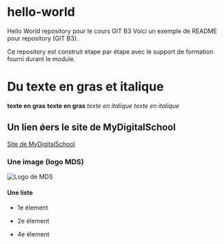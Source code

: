 # hello-world
Hello World repository pour le cours GIT B3 
Voici un exemple de README pour repository (GIT B3).  

Ce repository est construit étape par étape avec le support de formation fourni durant le module.

# Du texte en gras et italique 
  __texte en gras__ **texte en gras** *texte en italique* _texte en italique_
## Un lien ǿers le site de MyDigitalSchool
  [Site de MyDigitalSchool](https://www.mydigitalschool.com/)
### Une image (logo MDS)
  ![Logo de MDS]([https://www.google.com/imgres?imgurl=https%3A%2F%2Fwww.lacuisineduweb.com%2Fwp-content%2Fuploads%2F2020%2F01%2Flogo-grand-detoure.png&tbnid=qezjRubLo8cOpM&vet=12ahUKEwistrag0KKBAxVjpCcCHXVrCrcQMygAegQIARBQ..i&imgrefurl=https%3A%2F%2Fwww.lacuisineduweb.com%2Fpartner%2Fmydigitalschool%2F&docid=A5zzUbsrf981OM&w=1752&h=634&q=logo%20mydigitalschool&ved=2ahUKEwistrag0KKBAxVjpCcCHXVrCrcQMygAegQIARBQ](https://www.google.com/url?sa=i&url=https%3A%2F%2Fwww.lacuisineduweb.com%2Fpartner%2Fmydigitalschool%2F&psig=AOvVaw0xU6M3L2vtZI6Ue7c1clSX&ust=1694524080717000&source=images&cd=vfe&opi=89978449&ved=0CA4QjRxqFwoTCMj6lszVooEDFQAAAAAdAAAAABAD)https://www.google.com/url?sa=i&url=https%3A%2F%2Fwww.lacuisineduweb.com%2Fpartner%2Fmydigitalschool%2F&psig=AOvVaw0xU6M3L2vtZI6Ue7c1clSX&ust=1694524080717000&source=images&cd=vfe&opi=89978449&ved=0CA4QjRxqFwoTCMj6lszVooEDFQAAAAAdAAAAABAD)
#### Une liste 
  * 1e élement
  - 2e élement
  + 4e élement
